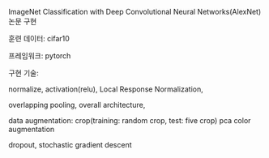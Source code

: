 ImageNet Classification with Deep Convolutional Neural Networks(AlexNet) 논문 구현

훈련 데이터: cifar10

프레임워크: pytorch

구현 기술: 

normalize, activation(relu), Local Response Normalization,

overlapping pooling, overall architecture, 

data augmentation: crop(training: random crop, test: five crop) pca color augmentation

dropout, stochastic gradient descent
